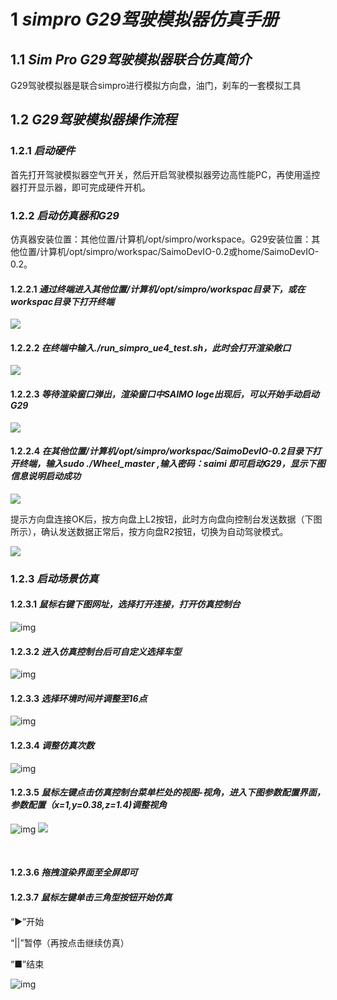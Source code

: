 # **1** ***simpro G29驾驶模拟器仿真手册***

## **1.1**  ***Sim Pro G29驾驶模拟器联合仿真简介***

G29驾驶模拟器是联合simpro进行模拟方向盘，油门，刹车的一套模拟工具

## **1.2** ***G29驾驶模拟器操作流程***

### **1.2.1** ***启动硬件***

首先打开驾驶模拟器空气开关，然后开启驾驶模拟器旁边高性能PC，再使用遥控器打开显示器，即可完成硬件开机。

 

### **1.2.2** ***启动仿真器和G29***

仿真器安装位置：其他位置/计算机/opt/simpro/workspace。G29安装位置：其他位置/计算机/opt/simpro/workspac/SaimoDevIO-0.2或home/SaimoDevIO-0.2。

#### **1.2.2.1** ***通过终端进入其他位置/计算机/opt/simpro/workspac目录下，或在workspac目录下打开终端***

![](..\img\11\image4.png)

#### **1.2.2.2** ***在终端中输入./run_simpro_ue4_test.sh，此时会打开渲染敞口***

![](..\img\11\image.png)

#### **1.2.2.3** ***等待渲染窗口弹出，渲染窗口中SAIMO loge出现后，可以开始手动启动G29***

![](..\img\11\image1.png)

#### **1.2.2.4** ***在其他位置/计算机/opt/simpro/workspac/SaimoDevIO-0.2目录下打开终端，输入sudo ./Wheel_master ,输入密码：saimi 即可启动G29，显示下图信息说明启动成功***

![](..\img\11\image2.png)

提示方向盘连接OK后，按方向盘上L2按钮，此时方向盘向控制台发送数据（下图所示），确认发送数据正常后，按方向盘R2按钮，切换为自动驾驶模式。

![](..\img\11\image3.png)

### **1.2.3** ***启动场景仿真***

#### **1.2.3.1** ***鼠标右键下图网址，选择打开连接，打开仿真控制台***

![img](..\img\11\image5.png) 

#### **1.2.3.2** ***进入仿真控制台后可自定义选择车型***

![img](..\img\11\image6.png) 

#### **1.2.3.3** ***选择环境时间并调整至16点***

![img](..\img\11\image7.png) 

#### **1.2.3.4** ***调整仿真次数***

![img](..\img\11\image8.png) 

#### **1.2.3.5** ***鼠标左键点击仿真控制台菜单栏处的视图-视角，进入下图参数配置界面，参数配置（x=1,y=0.38,z=1.4)调整视角***

![img](..\img\11\image9.png) ![](..\img\11\image10.png)

​          

#### **1.2.3.6** ***拖拽渲染界面至全屏即可***

#### **1.2.3.7** ***鼠标左键单击三角型按钮开始仿真***

“▶”开始

“||”暂停（再按点击继续仿真）

“■”结束

![img](..\img\11\image11.png) 
